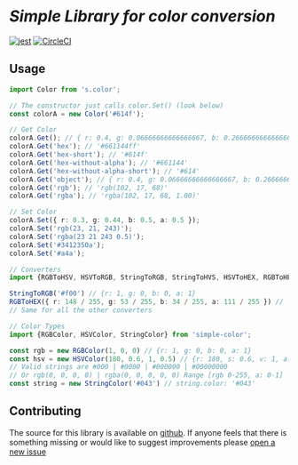 # _Simple Library for color conversion_
[![jest](https://jestjs.io/img/jest-badge.svg)](https://github.com/facebook/jest)
[![CircleCI](https://img.shields.io/circleci/build/github/TheRealSyler/s.color)](https://circleci.com/gh/TheRealSyler/s.color)
## **Usage**

``` ts
import Color from 's.color';

// The constructor just calls color.Set() (look below)
const colorA = new Color('#614f');

// Get Color
colorA.Get(); // { r: 0.4, g: 0.06666666666666667, b: 0.26666666666666666, a: 1 }
colorA.Get('hex'); // '#661144ff'
colorA.Get('hex-short'); // '#614f'
colorA.Get('hex-without-alpha'); // '#661144'
colorA.Get('hex-without-alpha-short'); // '#614'
colorA.Get('object'); // { r: 0.4, g: 0.06666666666666667, b: 0.26666666666666666, a: 1 }
colorA.Get('rgb'); // 'rgb(102, 17, 68)'
colorA.Get('rgba'); // 'rgba(102, 17, 68, 1.00)'

// Set Color
colorA.Set({ r: 0.3, g: 0.44, b: 0.5, a: 0.5 });
colorA.Set('rgb(23, 21, 243)');
colorA.Set('rgba(23 21 243 0.5)');
colorA.Set('#3412350a');
colorA.Set('#a4a');

// Converters
import {RGBToHSV, HSVToRGB, StringToRGB, StringToHVS, HSVToHEX, RGBToHEX} from 'simple-color';

StringToRGB('#f00') // {r: 1, g: 0, b: 0, a: 1}
RGBToHEX({ r: 148 / 255, g: 53 / 255, b: 34 / 255, a: 111 / 255 }) // '#9435226f'
// Same for all the other converters

// Color Types
import {RGBColor, HSVColor, StringColor} from 'simple-color';

const rgb = new RGBColor(1, 0, 0) // {r: 1, g: 0, b: 0, a: 1}
const hsv = new HSVColor(180, 0.6, 1, 0.5) // {r: 180, s: 0.6, v: 1, a: 0.5}
// Valid strings are #000 | #0000 | #000000 | #00000000
// Or rgb(0, 0, 0, 0) | rgba(0, 0, 0, 0, 0) Range [rgb 0-255, a: 0-1]
const string = new StringColor('#043') // string.color: '#043'


```


## **Contributing**

The source for this library is available on [github](https://github.com/TheRealSyler/s.color). If anyone feels that there is something missing or would like to suggest improvements please [open a new issue](https://github.com/TheRealSyler/s.color/issues/new?assignees=TheRealSyler&labels=enhancement&title=)